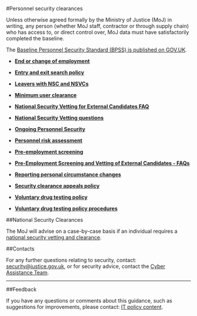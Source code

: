 #Personnel security clearances

Unless otherwise agreed formally by the Ministry of Justice (MoJ) in writing, any person (whether MoJ staff, contractor or through supply chain) who has access to, or direct control over, MoJ data must have satisfactorily completed the baseline.

The [Baseline Personnel Security Standard (BPSS) is published on GOV.UK](https://www.gov.uk/government/publications/government-baseline-personnel-security-standard).

* **[End or change of employment](end-or-change-of-employment.md)**  

* **[Entry and exit search policy](entry-and-exit-search-policy.md)**  

* **[Leavers with NSC and NSVCs](leavers-with-nsc-and-nscvs.md)**  

* **[Minimum user clearance](minimum-user-clearance-requirements-guide.md)**  

* **[National Security Vetting for External Candidates FAQ](national-security-vetting-for-external-candidates-faq.md)**  

* **[National Security Vetting questions](national-security-vetting-questions.md)**  

* **[Ongoing Personnel Security](ongoing-personnel-security.md)**  

* **[Personnel risk assessment](personnel-risk-assessment.md)**  

* **[Pre-employment screening](pre-employment-screening.md)**  

* **[Pre-Employment Screening and Vetting of External Candidates - FAQs](pre-employment-screening-and-vetting-of-external-candidates-faqs.md)**  

* **[Reporting personal circumstance changes](reporting-personal-circumstance-changes.md)**  

* **[Security clearance appeals policy](security-clearance-appeals-policy.md)**  

* **[Voluntary drug testing policy](voluntary-drug-testing-policy.md)**  

* **[Voluntary drug testing policy procedures](voluntary-drug-testing-policy-procedures.md)**  


##National Security Clearances

The MoJ will advise on a case-by-case basis if an individual requires a [national security vetting and clearance](https://www.gov.uk/guidance/security-vetting-and-clearance#applicant).

##Contacts

For any further questions relating to security, contact: [security@justice.gov.uk](mailto:security@justice.gov.uk), or for security advice, contact the [Cyber Assistance Team](mailto:CyberConsultancy@digital.justice.gov.uk).

---

##Feedback

If you have any questions or comments about this guidance, such as suggestions for improvements, please contact: [IT policy content](mailto:itpolicycontent@digital.justice.gov.uk).

